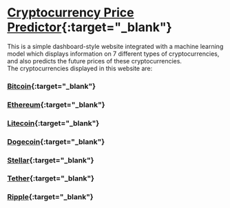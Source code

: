 # [Cryptocurrency Price Predictor](https://t1lt.github.io/CryptoPred/){:target="_blank"}

This is a simple dashboard-style website integrated with a machine learning model which displays information on 7 different types of cryptocurrencies, and also predicts the future prices of these cryptocurrencies.\
The cryptocurrencies displayed in this website are:

### [Bitcoin](https://en.wikipedia.org/wiki/Bitcoin){:target="_blank"}

### [Ethereum](https://en.wikipedia.org/wiki/Ethereum){:target="_blank"}

### [Litecoin](https://en.wikipedia.org/wiki/Litecoin){:target="_blank"}

### [Dogecoin](https://en.wikipedia.org/wiki/Dogecoin){:target="_blank"}

### [Stellar](<https://en.wikipedia.org/wiki/Stellar_(payment_network)>){:target="_blank"}

### [Tether](<https://en.wikipedia.org/wiki/Tether_(cryptocurrency)>){:target="_blank"}

### [Ripple](<https://en.wikipedia.org/wiki/Ripple_(payment_protocol)#XRP>){:target="_blank"}
